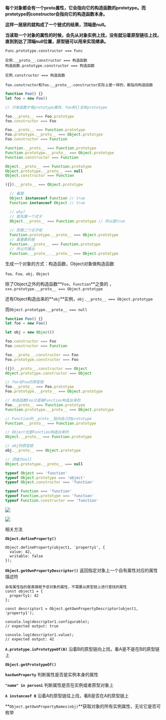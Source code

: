 **每个对象都会有一个proto属性，它会指向它的构造函数的prototype。而prototype的constructor会指向它的构造函数本身。**

**这样一层层的就构成了一个链式的结果，顶端是null。**

**当读取一个对象的属性的时候，会先从对象实例上找，没有就沿着原型链往上找，直到到达了顶端null位置，原型链可以用来实现继承。**



`Func.prototype.constructor === Func`

```
实例.__proto__.constructor === 构造函数
构造函数.prototype.constructor === 构造函数

实例.constructor === 构造函数

foo.constructor和foo.__proto__.constructor实际上是一样的，都指向构造函数
```



```js
function Foo() {}
let foo = new Foo()

// 只有函数才有prototype属性，foo和{}没有prototype

foo.__proto__ === Foo.prototype
foo.constructor === Foo

Foo.__proto__ === Function.prototype
Foo.prototype.__proto__ === Object.prototype
Foo.constructor === Function

Function.__proto__ === Function.prototype
Function.prototype.__proto__ === Object.prototype
Function.constructor === Function

Object.__proto__ === Function.prototype
Object.prototype.__proto__ === null
Object.constructor === Function

({}).__proto__ === Object.prototype

```

```js
  // 看题
  Object instanceof Function // true
  Function instanceof Object // true

  // why?
  // 首先第一个式子
  Object.__proto__ === Function.prototype // 所以是true
  
  // 而第二个式子呢
  Function.prototype.__proto__ === Object.prototype
  // 最重要的是
  Function.__proto__ === Function.prototype
  // 所以可推出
  Function.__proto__.__proto__ === Object.prototype
```



生成一个对象的方式：构造函数，Object对象做构造函数

`foo、Foo、obj、Object`



除了Object之外的构造函数**`Foo`、`Function`**之类的 ，`xxx.prototype.__proto__ === Object.prototype`

还有Object构造出来的**`obj`**实例，`obj.__proto__ === Object.prototype`

而`Object.prototype.__proto__ === null`

```js
function Foo() {}
let foo = new Foo()

let obj = new Object()

foo.constructor === Foo
Foo.constructor === Function

foo.__proto__.constructor === Foo
Foo.prototype.constructor === Foo

({}).__proto__.constructor === Object
Object.prototype.constructor === Object

// foo与Foo的原型链
foo.__proto__ === Foo.prototype
Foo.prototype.__proto__ === Object.prototype

// 构造函数Foo又是被Function构造出来的
Foo.__proto__ === Function.prototype
Function.prototype.__proto__ === Object.prototype

// Function的__proto__指向自己的prototype
Function.__proto__ === Function.prototype

// Object也是Function构造出来的
Object.__proto__ === Function.prototype

// obj的原型链
obj.__proto__ === Object.prototype

// 顶端为null
Object.prototype.__proto__ === null

```

```js
typeof Object === 'function'
typeof Object.prototype === 'object'
typeof Object.constructor === 'function'

typeof Function === 'function'
typeof Function.prototype === 'function'
typeof Function.constructor === 'function'
```

![](https://img-blog.csdnimg.cn/20190524084825304.jpg?x-oss-process=image/watermark,type_ZmFuZ3poZW5naGVpdGk,shadow_10,text_aHR0cHM6Ly9ibG9nLmNzZG4ubmV0L2NoZHlpYm9rZQ==,size_16,color_FFFFFF,t_70)







![](https://kkkkkxiaofei.github.io/img/yuanxinglian.jpg)



相关方法

**`Object.defineProperty()`**

```
Object.defineProperty(object1, 'property1', {
  value: 42,
  writable: false
});
```



**`Object.getOwnPropertyDescriptor()`** 返回指定对象上一个自有属性对应的属性描述符

```
自有属性指的是直接赋予该对象的属性，不需要从原型链上进行查找的属性
const object1 = {
  property1: 42
};

const descriptor1 = Object.getOwnPropertyDescriptor(object1, 'property1');

console.log(descriptor1.configurable);
// expected output: true

console.log(descriptor1.value);
// expected output: 42
```





**`A.prototype.isPrototypeOf(B)`** 沿着B的原型链向上找，看A是不是在B的原型链上

**`Object.getPrototypeOf()`**

**`hasOwnProperty`** 判断属性是否是实例本身的属性

**`"name" in person1`**   判断属性是否在实例或者原型对象上

**`A instanceof B`** 沿着A的原型链往上找，看B是否在A的原型链上



**`Object.getOwnPropertyNames(obj)`**获取对象的所有实例属性，无论它是否可枚举

